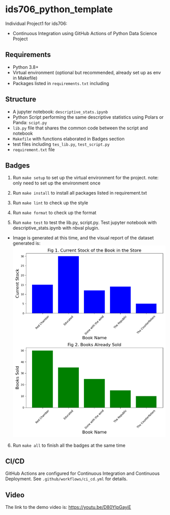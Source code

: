 # ids706_python_template
Individual Project1 for ids706: 
- Continuous Integration using GitHub Actions of Python Data Science Project


## Requirements

- Python 3.8+
- Virtual environment (optional but recommended, already set up as env in Makefile)
- Packages listed in `requirements.txt` including 

## Structure
- A jupyter notebook: `descriptive_stats.ipynb`
- Python Script performing the same descriptive statistics using Polars or Panda: `scipt.py`
- `lib.py` file that shares the common code between the script and notebook
- `Makefile` with functions elaborated in Badges section 
- test files including `tes_lib.py`, `test_script.py`
- `requirement.txt` file


## Badges
1. Run `make setup` to set up the virtual environment for the project.
note: only need to set up the environment once

2. Run `make install` to install all packages listed in requirement.txt

3. Run `make lint` to check up the style

4. Run `make format` to check up the format

5. Run `make test` to test the lib.py, script.py. Test jupyter notebook with descriptive_stats.ipynb with nbval plugin.

- Image is generated at this time, and the visual report of the dataset generated is:
![](plot.png)

6. Run `make all` to finish all the badges at the same time


## CI/CD
GitHub Actions are configured for Continuous Integration and Continuous Deployment. See `.github/workflows/ci_cd.yml` for details.

## Video
The link to the demo video is: https://youtu.be/D80YlpGayiE



